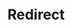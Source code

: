 ﻿---
layout: src/layouts/Redirect.astro
title: Redirect
redirect: https://octopus.com/docs/administration/managing-infrastructure/moving-your-octopus/move-the-octopus-home-folder-and-the-tentacle-home-and-application-folders
pubDate:  2023-01-01
navSearch: false
navSitemap: false
navMenu: false
---
